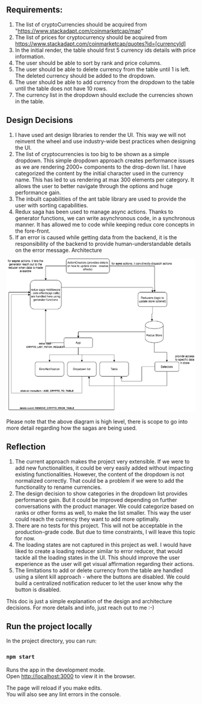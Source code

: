 
## Requirements:
1. The list of cryptoCurrencies should be acquired from "https://www.stackadapt.com/coinmarketcap/map"
2. The list of prices for cryptocurrency should be acquired from https://www.stackadapt.com/coinmarketcap/quotes?id=[currencyId]
3. In the initial render, the table should first 5 currency ids details with price information.
4. The user should be able to sort by rank and price columns.
5. The user should be able to delete currency from the table until 1 is left. The deleted currency should be added to the dropdown.
6. The user should be able to add currency from the dropdown to the table until the table does not have 10 rows.
7. The currency list in the dropdown should exclude the currencies shown in the table.

## Design Decisions
1. I have used ant design libraries to render the UI. This way we will not reinvent the wheel and use industry-wide best practices when designing the UI.
2. The list of cryptocurrencies is too big to be shown as a simple dropdown. This simple dropdown approach creates performance issues as we are rendering 2000+ components to the drop-down list. I have categorized the content by the initial character used in the currency name. This has led to us rendering at max 300 elements per category. It allows the user to better navigate through the options and huge performance gain.
3. The inbuilt capabilities of the ant table library are used to provide the user with sorting capabilities.
4. Redux saga has been used to manage async actions. Thanks to generator functions, we can write asynchronous code, in a synchronous manner. It has allowed me to code while keeping redux core concepts in the fore-front.
5. If an error is caused while getting data from the backend, it is the responsibility of the backend to provide human-understandable details on the error message.
Architecture
 
![Architecture Overview](https://github.com/manjeet5/cryptocurrency/blob/dropdown/assets/architecture.png "Architecture Overview")

Please note that the above diagram is high level, there is scope to go into more detail regarding how the sagas are being used.

## Reflection
1. The current approach makes the project very extensible. If we were to add new functionalities, it could be very easily added without impacting existing functionalities.  However, the content of the dropdown is not normalized correctly. That could be a problem if we were to add the functionality to rename currencies.
2. The design decision to show categories in the dropdown list provides performance gain. But it could be improved depending on further conversations with the product manager. We could categorize based on ranks or other forms as well, to make the list smaller. This way the user could reach the currency they want to add more optimally.
3. There are no tests for this project. This will not be acceptable in the production-grade code. But due to time constraints, I will leave this topic for now.
4. The loading states are not captured in this project as well. I would have liked to create a loading reducer similar to error reducer, that would tackle all the loading states in the UI. This should improve the user experience as the user will get visual affirmation regarding their actions.
5. The limitations to add or delete currency from the table are handled using a silent kill approach - where the buttons are disabled. We could build a centralized notification reducer to let the user know why the button is disabled.

This doc is just a simple explanation of the design and architecture decisions. For more details and info, just reach out to me :-) 

## Run the project locally

In the project directory, you can run:

### `npm start`

Runs the app in the development mode.<br />
Open [http://localhost:3000](http://localhost:3000) to view it in the browser.

The page will reload if you make edits.<br />
You will also see any lint errors in the console.

